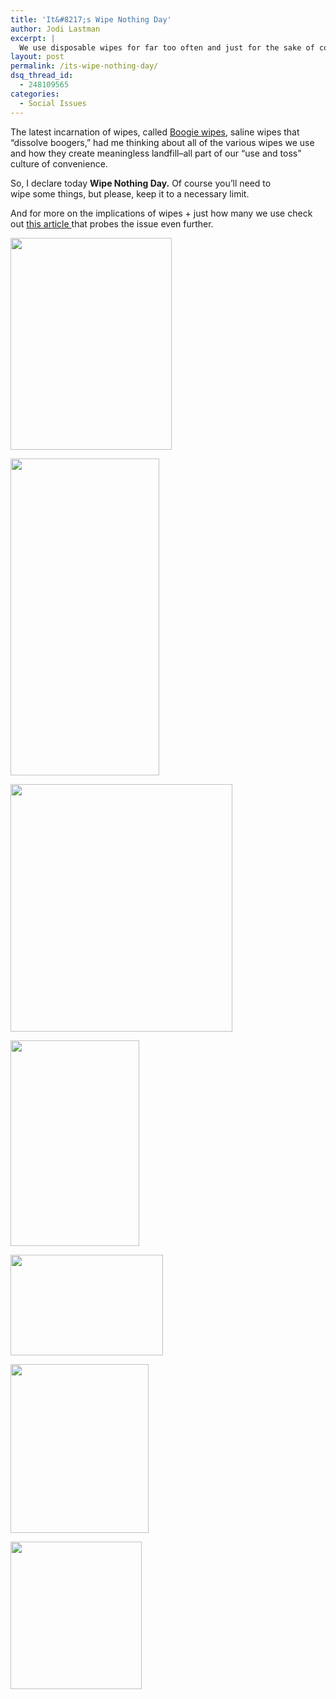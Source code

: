 ```yaml
---
title: 'It&#8217;s Wipe Nothing Day'
author: Jodi Lastman
excerpt: |
  We use disposable wipes for far too often and just for the sake of convenience. The result of our "use and toss" culture is more landfill, and more waste which we don't have the space to manage. So, I declare today Wipe Nothing Day. Hope it's a good one.
layout: post
permalink: /its-wipe-nothing-day/
dsq_thread_id:
  - 248109565
categories:
  - Social Issues
---
```

<div>
  <p>
    The latest incarnation of wipes, called <a href="http://www.boogiewipes.com/">Boogie wipes</a>, saline wipes that &#8220;dissolve boogers,&#8221; had me thinking about all of the various wipes we use and how they create meaningless landfill&#8211;all part of our &#8220;use and toss&#8221; culture of convenience.
  </p>
  
  <p>
    So, I declare today <strong>Wipe Nothing Day.</strong> Of course you&#8217;ll need to wipe some things, but please, keep it to a necessary limit.
  </p>
  
  <p>
    And for more on the implications of wipes + just how many we use check out <a href="http://www.greenhome.com/info/news/125.shtml">this article </a>that probes the issue even further.
  </p>
  
  <p style="text-align: left;">
    <a rel="attachment wp-att-4232" href="http://hypenotic.com/meaning-fulmarketing/4218/its-wipe-nothing-day/attachment/screen-shot-2011-03-08-at-9-18-14-am"><img class="size-full wp-image-4232 alignleft" title="Screen shot 2011-03-08 at 9.18.14 AM" src="http://hypenotic.com/wordpress/wp-content/uploads/2011/03/Screen-shot-2011-03-08-at-9.18.14-AM.png" alt="" width="258" height="339" /></a>
  </p>
  
  <p>
    <a rel="attachment wp-att-4219" href="http://hypenotic.com/meaning-fulmarketing/4218/its-wipe-nothing-day/attachment/screen-shot-2011-03-07-at-11-27-30-am"><img class="size-full wp-image-4219  alignnone" title="Screen shot 2011-03-07 at 11.27.30 AM" src="http://hypenotic.com/wordpress/wp-content/uploads/2011/03/Screen-shot-2011-03-07-at-11.27.30-AM.png" alt="" width="238" height="507" /></a>
  </p>
  
  <p>
    <a rel="attachment wp-att-4224" href="http://hypenotic.com/meaning-fulmarketing/4218/its-wipe-nothing-day/attachment/screen-shot-2011-03-07-at-11-26-16-am"><img class="size-full wp-image-4224 alignleft" title="Screen shot 2011-03-07 at 11.26.16 AM" src="http://hypenotic.com/wordpress/wp-content/uploads/2011/03/Screen-shot-2011-03-07-at-11.26.16-AM.png" alt="" width="355" height="396" /></a>
  </p>
  
  <p>
    <a rel="attachment wp-att-4223" href="http://hypenotic.com/meaning-fulmarketing/4218/its-wipe-nothing-day/attachment/screen-shot-2011-03-07-at-11-27-49-am"><img class="aligncenter size-full wp-image-4223" title="Screen shot 2011-03-07 at 11.27.49 AM" src="http://hypenotic.com/wordpress/wp-content/uploads/2011/03/Screen-shot-2011-03-07-at-11.27.49-AM.png" alt="" width="206" height="329" /></a>
  </p>
  
  <p>
    <a rel="attachment wp-att-4225" href="http://hypenotic.com/meaning-fulmarketing/4218/its-wipe-nothing-day/attachment/screen-shot-2011-03-07-at-9-00-30-pm"><img class="aligncenter size-full wp-image-4225" title="Screen shot 2011-03-07 at 9.00.30 PM" src="http://hypenotic.com/wordpress/wp-content/uploads/2011/03/Screen-shot-2011-03-07-at-9.00.30-PM.png" alt="" width="244" height="161" /></a>
  </p>
  
  <p>
    <img class="size-full wp-image-4221 alignleft" title="Screen shot 2011-03-07 at 11.26.39 AM" src="http://hypenotic.com/wordpress/wp-content/uploads/2011/03/Screen-shot-2011-03-07-at-11.26.39-AM.png" alt="" width="221" height="270" />
  </p></p> 
  
  <p>
    <a rel="attachment wp-att-4234" href="http://hypenotic.com/meaning-fulmarketing/4218/its-wipe-nothing-day/attachment/screen-shot-2011-03-08-at-9-21-03-am"><img class="aligncenter size-full wp-image-4234" title="Screen shot 2011-03-08 at 9.21.03 AM" src="http://hypenotic.com/wordpress/wp-content/uploads/2011/03/Screen-shot-2011-03-08-at-9.21.03-AM.png" alt="" width="210" height="236" /></a>
  </p>
</div>